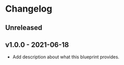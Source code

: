 # Changelog

## Unreleased

## v1.0.0 - 2021-06-18

- Add description about what this blueprint provides.
